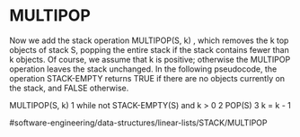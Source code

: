 # MULTIPOP
Now we add the stack operation MULTIPOP(S, k) , which removes the k top objects of stack S, popping the entire stack if the stack contains fewer than k objects. Of course, we assume that k is positive; otherwise the MULTIPOP operation leaves the stack unchanged. In the following pseudocode, the operation STACK-EMPTY returns TRUE if there are no objects currently on the stack, and FALSE otherwise.


MULTIPOP(S, k)
1 while not STACK-EMPTY(S) and k > 0 
2    POP(S)
3    k = k - 1


#software-engineering/data-structures/linear-lists/STACK/MULTIPOP
